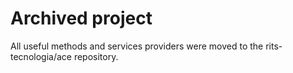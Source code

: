 # Archived project

All useful methods and services providers were moved to the rits-tecnologia/ace repository.
